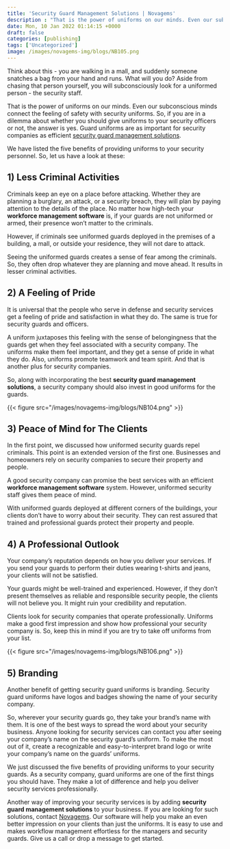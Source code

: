 ```yaml
---
title: 'Security Guard Management Solutions | Novagems'
description : "That is the power of uniforms on our minds. Even our subconscious minds connect the feeling of safety with security uniforms."
date: Mon, 10 Jan 2022 01:14:15 +0000
draft: false
categories: [publishing]
tags: ['Uncategorized']
image: /images/novagems-img/blogs/NB105.png
---
```



Think about this - you are walking in a mall, and suddenly someone snatches a bag from your hand and runs. What will you do? Aside from chasing that person yourself, you will subconsciously look for a uniformed person - the security staff. 

That is the power of uniforms on our minds. Even our subconscious minds connect the feeling of safety with security uniforms. So, if you are in a dilemma about whether you should give uniforms to your security officers or not, the answer is yes. Guard uniforms are as important for security companies as efficient [security guard management solutions](/workforce-management-for-security-company).



We have listed the five benefits of providing uniforms to your security personnel. So, let us have a look at these: 

## 1) Less Criminal Activities 

Criminals keep an eye on a place before attacking. Whether they are planning a burglary, an attack, or a security breach, they will plan by paying attention to the details of the place. No matter how high-tech your **workforce management software** is, if your guards are not uniformed or armed, their presence won’t matter to the criminals. 

However, if criminals see uniformed guards deployed in the premises of a building, a mall, or outside your residence, they will not dare to attack. 

Seeing the uniformed guards creates a sense of fear among the criminals. So, they often drop whatever they are planning and move ahead. It results in lesser criminal activities.  

## 2) A Feeling of Pride

It is universal that the people who serve in defense and security services get a feeling of pride and satisfaction in what they do. The same is true for security guards and officers. 

A uniform juxtaposes this feeling with the sense of belongingness that the guards get when they feel associated with a security company. The uniforms make them feel important, and they get a sense of pride in what they do. Also, uniforms promote teamwork and team spirit. And that is another plus for security companies.  

So, along with incorporating the best **security guard management solutions**, a security company should also invest in good uniforms for the guards. 

{{< figure src="/images/novagems-img/blogs/NB104.png" >}}

## 3) Peace of Mind for The Clients

In the first point, we discussed how uniformed security guards repel criminals. This point is an extended version of the first one. Businesses and homeowners rely on security companies to secure their property and people. 

A good security company can promise the best services with an efficient **workforce management software** system. However,  uniformed security staff gives them peace of mind. 

With uniformed guards deployed at different corners of the buildings, your clients don’t have to worry about their security. They can rest assured that trained and professional guards protect their property and people.

## 4) A Professional Outlook

Your company’s reputation depends on how you deliver your services. If you send your guards to perform their duties wearing t-shirts and jeans, your clients will not be satisfied. 

Your guards might be well-trained and experienced. However, if they don’t present themselves as reliable and responsible security people, the clients will not believe you. It might ruin your credibility and reputation.  

Clients look for security companies that operate professionally.  Uniforms make a good first impression and show how professional your security company is. So, keep this in mind if you are try to take off uniforms from your list. 

{{< figure src="/images/novagems-img/blogs/NB106.png" >}}

## 5) Branding

Another benefit of getting security guard uniforms is branding. Security guard uniforms have logos and badges showing the name of your security company. 

So, wherever your security guards go, they take your brand’s name with them. It is one of the best ways to spread the word about your security business. Anyone looking for security services can contact you after seeing your company’s name on the security guard’s uniform. To make the most out of it, create a recognizable and easy-to-interpret brand logo or write your company’s name on the guards’ uniforms. 

We just discussed the five benefits of providing uniforms to your security guards. As a security company, guard uniforms are one of the first things you should have. They make a lot of difference and help you deliver security services professionally. 

Another way of improving your security services is by adding **security guard management solutions** to your business. If you are looking for such solutions, contact [Novagems](/). Our software will help you make an even better impression on your clients than just the uniforms. It is easy to use and makes workflow management effortless for the managers and security guards. Give us a call or drop a message to get started.